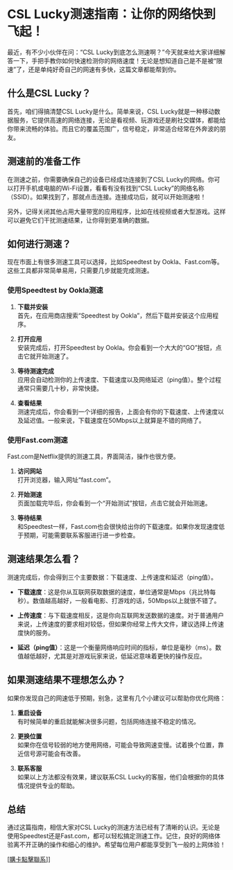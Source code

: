# CSL Lucky测速指南：让你的网络快到飞起！

最近，有不少小伙伴在问：“CSL Lucky到底怎么测速啊？”今天就来给大家详细解答一下，手把手教你如何快速检测你的网络速度！无论是想知道自己是不是被“限速”了，还是单纯好奇自己的网速有多快，这篇文章都能帮到你。

## 什么是CSL Lucky？

首先，咱们得搞清楚CSL Lucky是什么。简单来说，CSL Lucky就是一种移动数据服务，它提供高速的网络连接，无论是看视频、玩游戏还是刷社交媒体，都能给你带来流畅的体验。而且它的覆盖范围广，信号稳定，非常适合经常在外奔波的朋友。

## 测速前的准备工作

在测速之前，你需要确保自己的设备已经成功连接到了CSL Lucky的网络。你可以打开手机或电脑的Wi-Fi设置，看看有没有找到“CSL Lucky”的网络名称（SSID）。如果找到了，那就点击连接。连接成功后，就可以开始测速啦！

另外，记得关闭其他占用大量带宽的应用程序，比如在线视频或者大型游戏。这样可以避免它们干扰测速结果，让你得到更准确的数据。

## 如何进行测速？

现在市面上有很多测速工具可以选择，比如Speedtest by Ookla、Fast.com等。这些工具都非常简单易用，只需要几步就能完成测速。

### 使用Speedtest by Ookla测速

1. **下载并安装**  
   首先，在应用商店搜索“Speedtest by Ookla”，然后下载并安装这个应用程序。

2. **打开应用**  
   安装完成后，打开Speedtest by Ookla。你会看到一个大大的“GO”按钮，点击它就开始测速了。

3. **等待测速完成**  
   应用会自动检测你的上传速度、下载速度以及网络延迟（ping值）。整个过程通常只需要几十秒，非常快捷。

4. **查看结果**  
   测速完成后，你会看到一个详细的报告，上面会有你的下载速度、上传速度以及延迟值。一般来说，下载速度在50Mbps以上就算是不错的网络了。

### 使用Fast.com测速

Fast.com是Netflix提供的测速工具，界面简洁，操作也很方便。

1. **访问网站**  
   打开浏览器，输入网址“fast.com”。

2. **开始测速**  
   页面加载完毕后，你会看到一个“开始测试”按钮，点击它就会开始测速。

3. **等待结果**  
   和Speedtest一样，Fast.com也会很快给出你的下载速度。如果你发现速度低于预期，可能需要联系客服进行进一步检查。

## 测速结果怎么看？

测速完成后，你会得到三个主要数据：下载速度、上传速度和延迟（ping值）。

- **下载速度**：这是你从互联网获取数据的速度，单位通常是Mbps（兆比特每秒）。数值越高越好，一般看电影、打游戏的话，50Mbps以上就很不错了。
  
- **上传速度**：与下载速度相反，这是你向互联网发送数据的速度。对于普通用户来说，上传速度的要求相对较低，但如果你经常上传大文件，建议选择上传速度快的服务。

- **延迟（ping值）**：这是一个衡量网络响应时间的指标，单位是毫秒（ms）。数值越低越好，尤其是对游戏玩家来说，低延迟意味着更快的操作反应。

## 如果测速结果不理想怎么办？

如果你发现自己的网速低于预期，别急，这里有几个小建议可以帮助你优化网络：

1. **重启设备**  
   有时候简单的重启就能解决很多问题，包括网络连接不稳定的情况。

2. **更换位置**  
   如果你在信号较弱的地方使用网络，可能会导致网速变慢。试着换个位置，靠近信号源可能会有改善。

3. **联系客服**  
   如果以上方法都没有效果，建议联系CSL Lucky的客服，他们会根据你的具体情况提供专业的帮助。

## 总结

通过这篇指南，相信大家对CSL Lucky的测速方法已经有了清晰的认识。无论是使用Speedtest还是Fast.com，都可以轻松搞定测速工作。记住，良好的网络体验离不开正确的操作和细心的维护。希望每位用户都能享受到飞一般的上网体验！

[[購卡點擊聯系](https://t.me/s/esim1088)]]